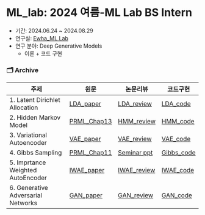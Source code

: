 # ML_lab: 2024 여름-ML Lab BS Intern
- 기간: 2024.06.24 ~ 2024.08.29
- 연구실: [Ewha_ML Lab](https://mllab.ewha.ac.kr/main)
- 연구 분야: Deep Generative Models
  - 이론 + 코드 구현

### **🗂 Archive**

|주제|원문|논문리뷰|코드구현|
|-----|-----|-----|-----|
|1. Latent Dirichlet Allocation|[LDA_paper](https://www.jmlr.org/papers/volume3/blei03a/blei03a.pdf)|[LDA_review](https://water-bean.notion.site/1-Latent-Dirichlet-Allocation-499a8d442987447aa1634672e75cf5df?pvs=4)|[LDA_code](https://github.com/chasubeen/ML_lab/blob/main/2_Variational_Inference.ipynb)|
|2. Hidden Markov Model|[PRML_Chap13](https://www.microsoft.com/en-us/research/uploads/prod/2006/01/Bishop-Pattern-Recognition-and-Machine-Learning-2006.pdf)|[HMM_review](https://water-bean.notion.site/2-Hidden-Markov-Model-eb114e8b9db046578ef7aa015156ff77?pvs=4)|[HMM_code](https://github.com/chasubeen/ML_lab/tree/main/3_HMM)|
|3. Variational Autoencoder|[VAE_paper](https://arxiv.org/pdf/1312.6114)|[VAE_review](https://water-bean.notion.site/3-Auto-Encoding-Variational-Bayes-5a09a3ea5b174556b5c33625a5bb71ba?pvs=4)|[VAE_code](https://github.com/chasubeen/ML_lab/tree/main/4_VAE)|
|4. Gibbs Sampling|[PRML_Chap11](https://www.microsoft.com/en-us/research/uploads/prod/2006/01/Bishop-Pattern-Recognition-and-Machine-Learning-2006.pdf)|[Seminar ppt](https://github.com/chasubeen/ML_lab/blob/main/5_Gibbs%20Sampling/Gibbs%20Sampling%20-%20%EC%B0%A8%EC%88%98%EB%B9%88.pdf)|[Gibbs_code](https://github.com/chasubeen/ML_lab/blob/main/5_Gibbs%20Sampling/5_LDA_Gibbs.ipynb)|
|5. Imprtance Weighted AutoEncoder|[IWAE_paper](https://arxiv.org/pdf/1509.00519)|[IWAE_review](https://water-bean.notion.site/5-Importance-Weighted-AutoEncoders-459341632d544fadb74d90f5f4ec2f38?pvs=4)|[IWAE_code](https://github.com/chasubeen/ML_lab/blob/main/6_IWAE/6_IWAE.ipynb)|
|6. Generative Adversarial Networks|[GAN_paper](https://arxiv.org/pdf/1406.2661)|[GAN_review](https://water-bean.notion.site/6-Generative-Adversarial-Nets-5b8b0e3c187342eabcc5f5828fe91a32?pvs=4)|[GAN_code](https://github.com/chasubeen/ML_lab/blob/main/7_GAN.ipynb)|


















